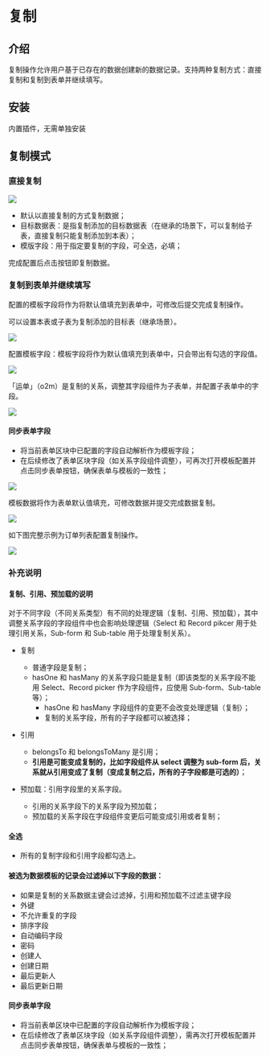 # 复制

<PluginInfo name="action-duplicate"></PluginInfo>

## 介绍

复制操作允许用户基于已存在的数据创建新的数据记录。支持两种复制方式：直接复制和复制到表单并继续填写。

## 安装

内置插件，无需单独安装

## 复制模式

### 直接复制

![](https://static-docs.nocobase.com/2c0ac5d1a539de4b72b49b7d966d8c09.png)

- 默认以直接复制的方式复制数据；
- 目标数据表：是指复制添加的目标数据表（在继承的场景下，可以复制给子表，直接复制只能复制添加到本表）；
- 模版字段：用于指定要复制的字段，可全选，必填；

完成配置后点击按钮即复制数据。

### 复制到表单并继续填写

配置的模板字段将作为将默认值填充到表单中，可修改后提交完成复制操作。

可以设置本表或子表为复制添加的目标表（继承场景）。

![](https://static-docs.nocobase.com/a072aa572fd0a0fe643eadf95471da2a.png)

配置模板字段：模板字段将作为默认值填充到表单中，只会带出有勾选的字段值。

![](https://static-docs.nocobase.com/8032fa2025180ade275da55b97774b4d.png)

「运单」（o2m）是复制的关系，调整其字段组件为子表单，并配置子表单中的字段。

![](https://static-docs.nocobase.com/b13c9287bae8601646727a2e78b81be7.png)

#### 同步表单字段

- 将当前表单区块中已配置的字段自动解析作为模板字段；
- 在后续修改了表单区块字段（如关系字段组件调整），可再次打开模板配置并点击同步表单按钮，确保表单与模板的一致性；

![](https://static-docs.nocobase.com/156b6d8d741521e63d12e49092414d58.png)

模板数据将作为表单默认值填充，可修改数据并提交完成数据复制。

![](https://static-docs.nocobase.com/1c0a0ae0c59971f48b2282a68831d44b.png)

如下图完整示例为订单列表配置复制操作。

![](https://static-docs.nocobase.com/fa8a89abf0ba136df04b6d0d838eae4e.gif)

### 补充说明

#### 复制、引用、预加载的说明

对于不同字段（不同关系类型）有不同的处理逻辑（复制、引用、预加载），其中调整关系字段的字段组件中也会影响处理逻辑（Select 和 Record pikcer 用于处理引用关系，Sub-form 和 Sub-table 用于处理复制关系）。

- 复制

  - 普通字段是复制；
  - hasOne 和 hasMany 的关系字段只能是复制（即该类型的关系字段不能用 Select、Record picker 作为字段组件，应使用 Sub-form、Sub-table 等）；
    - hasOne 和 hasMany 字段组件的变更不会改变处理逻辑（复制）；
    - 复制的关系字段，所有的子字段都可以被选择；

- 引用

  - belongsTo 和 belongsToMany 是引用；
  - **引用是可能变成复制的，比如字段组件从 select 调整为 sub-form 后，关系就从引用变成了复制（变成复制之后，所有的子字段都是可选的）**；

- 预加载：引用字段里的关系字段。

  - 引用的关系字段下的关系字段为预加载；
  - 预加载的关系字段在字段组件变更后可能变成引用或者复制；

#### 全选

- 所有的复制字段和引用字段都勾选上。

#### 被选为数据模板的记录会过滤掉以下字段的数据：
- 如果是复制的关系数据主键会过滤掉，引用和预加载不过滤主键字段
- 外键
- 不允许重复的字段
- 排序字段
- 自动编码字段
- 密码
- 创建人
- 创建日期
- 最后更新人
- 最后更新日期

#### 同步表单字段

- 将当前表单区块中已配置的字段自动解析作为模板字段；
- 在后续修改了表单区块字段（如关系字段组件调整），需再次打开模板配置并点击同步表单按钮，确保表单与模板的一致性；